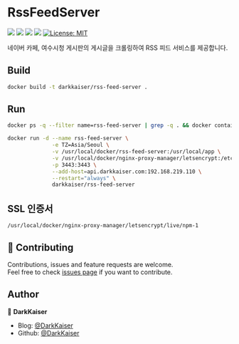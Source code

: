 # RssFeedServer

<p>
  <img src="https://img.shields.io/badge/Go-00ADD8?style=flat&logo=Go&logoColor=white" />
  <img src="https://img.shields.io/badge/jenkins-%232C5263.svg?style=flat&logo=jenkins&logoColor=white">
  <img src="https://img.shields.io/badge/Docker-2496ED?style=flat&logo=Docker&logoColor=white">
  <img src="https://img.shields.io/badge/Linux-FCC624?style=flat&logo=linux&logoColor=black">
  <a href="https://github.com/DarkKaiser/rss-feed-server/blob/main/LICENSE">
    <img alt="License: MIT" src="https://img.shields.io/badge/license-MIT-yellow.svg" target="_blank" />
  </a>
</p>

네이버 카페, 여수시청 게시판의 게시글을 크롤링하여 RSS 피드 서비스를 제공합니다.

## Build

```bash
docker build -t darkkaiser/rss-feed-server .
```

## Run

```bash
docker ps -q --filter name=rss-feed-server | grep -q . && docker container stop rss-feed-server && docker container rm rss-feed-server

docker run -d --name rss-feed-server \
              -e TZ=Asia/Seoul \
              -v /usr/local/docker/rss-feed-server:/usr/local/app \
              -v /usr/local/docker/nginx-proxy-manager/letsencrypt:/etc/letsencrypt:ro \
              -p 3443:3443 \
              --add-host=api.darkkaiser.com:192.168.219.110 \
              --restart="always" \
              darkkaiser/rss-feed-server
```

## SSL 인증서

```
/usr/local/docker/nginx-proxy-manager/letsencrypt/live/npm-1
```

## 🤝 Contributing

Contributions, issues and feature requests are welcome.<br />
Feel free to check [issues page](https://github.com/DarkKaiser/rss-feed-server/issues) if you want to contribute.

## Author

👤 **DarkKaiser**

- Blog: [@DarkKaiser](https://www.darkkaiser.com)
- Github: [@DarkKaiser](https://github.com/DarkKaiser)
